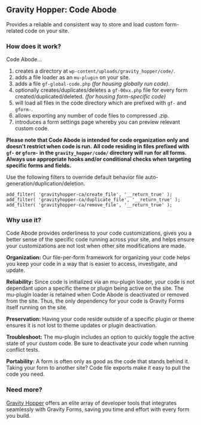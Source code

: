 ## Gravity Hopper: Code Abode
Provides a reliable and consistent way to store and load custom form-related code on your site.

### How does it work?
Code Abode…
1. creates a directory at `wp-content/uploads/gravity_hopper/code/`.
1. adds a file loader as an `mu-plugin` on your site.
1. adds a file `gf-global-code.php` *(for housing globally run code)*.
1. optionally creates/duplicates/deletes a `gf-00xx.php` file for every form created/duplicated/deleted. *(for housing form-specific code)*
1. will load all files in the code directory which are prefixed with `gf-` and `gform-`.
1. allows exporting any number of code files to compressed .zip.
1. introduces a form settings page whereby you can preview relevant custom code.

**Please note that Code Abode is intended for code organization only and doesn't restrict when code is run.**
**All code residing in files prefixed with `gf-` or `gform-` in the `gravity_hopper/code/` directory will run for all forms.**
**Always use appropriate hooks and/or conditional checks when targeting specific forms and fields.**

Use the following filters to override default behavior file auto-generation/duplication/deletion.

```
add_filter( 'gravityhopper-ca/create_file', '__return_true' );
add_filter( 'gravityhopper-ca/duplicate_file', '__return_true' );
add_filter( 'gravityhopper-ca/remove_file', '__return_true' );
```

### Why use it?
Code Abode provides orderliness to your code customizations, gives you a better sense of the specific code running across your site, and helps ensure your customizations are not lost when other site modifications are made.

**Organization:** Our file-per-form framework for organizing your code helps you keep your code in a way that is easier to access, investigate, and update.

**Reliability:** Since code is initialized via an mu-plugin loader, your code is not dependant upon a specific theme or plugin being active on the site. The mu-plugin loader is retained when Code Abode is deactivated or removed from the site. Thus, the only dependency for your code is Gravity Forms itself running on the site.

**Preservation:** Having your code reside outside of a specific plugin or theme ensures it is not lost to theme updates or plugin deactivation.

**Troubleshoot:** The mu-plugin includes an option to quickly toggle the active state of your custom code. Be sure to deactivate your code when running conflict tests.

**Portability:** A form is often only as good as the code that stands behind it. Taking your form to another site? Code file exports make it easy to pull the code you need.

### Need more?
[Gravity Hopper](https://gravityhopper.com) offers an elite array of developer tools that integrates seamlessly with Gravity Forms, saving you time and effort with every form you build.